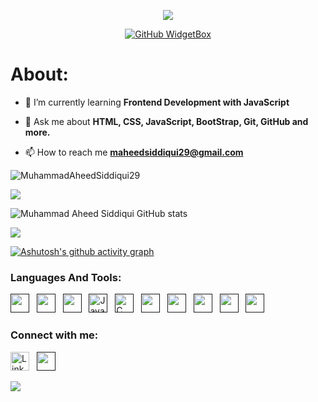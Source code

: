 <div align="center">

![](https://capsule-render.vercel.app/api?type=waving&height=300&color=gradient&customColorList=9&text=Hi%20👋,%20I'm%20Muhammad%20Aheed%20‍💻&desc=JavaScript%20Developer%20|%20Crafting%20Responsive%20Web%20Interfaces&descAlign=50&descAlignY=58&fontSize=50&fontAlign=50&fontAlignY=33)

[![GitHub WidgetBox](https://github-widgetbox.vercel.app/api/profile?username=MuhammadAheedSiddiqui29&data=followers,repositories,commits&theme=darkmode&hide_border=true&font=Roboto)](https://github.com/MuhammadAheedSiddiqui29)



</div>

<h1>About:</h1>

- 🌱 I’m currently learning **Frontend Development with JavaScript**

- 💬 Ask me about **HTML, CSS, JavaScript, BootStrap, Git, GitHub and more.**

- 📫 How to reach me **maheedsiddiqui29@gmail.com**
  
<p align="left"> <img src="https://komarev.com/ghpvc/?username=MuhammadAheedSiddiqui29&label=Profile%20views&color=0e75b6&style=flat" alt="MuhammadAheedSiddiqui29" /> </p>

<p><img align="center" src="https://github-readme-stats.vercel.app/api/top-langs?username=MuhammadAheedSiddiqui29&show_icons=true&locale=en&layout=compact"/></p>

![Muhammad Aheed Siddiqui GitHub stats](https://github-readme-stats.vercel.app/api?username=MuhammadAheedSiddiqui29&show_icons=true&bg_color=00000000)
<p><img align="center" src="http://github-readme-streak-stats.herokuapp.com?user=MuhammadAheedSiddiqui29&theme=dark&background=000000"/></p>


[![Ashutosh's github activity graph](https://github-readme-activity-graph.vercel.app/graph?username=MuhammadAheedSiddiqui29&bg_color=000000&color=00ffee&line=ffffff&point=0008ff&area=true&hide_border=true)](https://github.com/ashutosh00710/github-readme-activity-graph)

### Languages And Tools:

<a href="" title="HTML" target="_blank" rel="noreferrer"><img src="https://www.vectorlogo.zone/logos/w3_html5/w3_html5-icon.svg" alt="" width="30" height="30"/></a>&nbsp;&nbsp;
<a href="" title="CSS" target="_blank" rel="noreferrer"><img src="https://skillicons.dev/icons?i=css" alt="" width="30" height="30"/></a>&nbsp;&nbsp;
<a href="" title="BOOTSTRAP" target="_blank" rel="noreferrer"><img src="https://www.vectorlogo.zone/logos/getbootstrap/getbootstrap-icon.svg" alt="" width="30" height="30"/></a>&nbsp;&nbsp;
<a href="" target="_blank" title="JavaScript" rel="noreferrer"><img src="https://www.freepnglogos.com/uploads/javascript-png/javascript-vector-logo-yellow-png-transparent-javascript-vector-12.png" alt="JavaScript" width="30" height="30"/></a>&nbsp;&nbsp;
<a href="" title="CPP" target="_blank" rel="noreferrer"><img src="https://upload.wikimedia.org/wikipedia/commons/3/32/C%2B%2B_logo.png" alt="C" width="30" height="30"/></a>&nbsp;&nbsp;
<a href="" title="JAVA" target="_blank" rel="noreferrer"><img src="https://skillicons.dev/icons?i=java" alt="" width="30" height="30"/></a>&nbsp;&nbsp;
<a href="" title="C" target="_blank" rel="noreferrer"><img src="https://skillicons.dev/icons?i=c" alt="" width="30" height="30"/></a>&nbsp;&nbsp;
<a href="" title="Git" target="_blank" rel="noreferrer"><img src="https://www.vectorlogo.zone/logos/git-scm/git-scm-icon.svg" alt="" width="30" height="30"/></a>&nbsp;&nbsp;
<a href="" title="Git Hub" target="_blank" rel="noreferrer"><img src="https://www.vectorlogo.zone/logos/github/github-tile.svg" alt="" width="30" height="30"/></a>&nbsp;&nbsp;
<a href="" title="Post Man" target="_blank" rel="noreferrer"><img src="https://skillicons.dev/icons?i=postman" alt="" width="30" height="30"/></a>&nbsp;&nbsp;

<h3>Connect with me:</h3>

<a href="https://www.linkedin.com/in/muhammad-aheed-siddiqui-b1233a2a2/" title="Muhammad Aheed Siddiqui" target="_blank" rel="noreferrer"><img src="https://www.vectorlogo.zone/logos/linkedin/linkedin-tile.svg" alt="LinkedIn" width="30" height="30"/></a>&nbsp;&nbsp;
<a href="" title="Gmail" target="_blank" rel="noreferrer"><img src="https://skillicons.dev/icons?i=gmail" alt="" width="30" height="30"/></a>&nbsp;&nbsp;


![](https://capsule-render.vercel.app/api?type=waving&height=150&color=gradient&customColorList=9&descAlign=47&descAlignY=58&fontSize=50&fontAlign=50&fontAlignY=33&section=footer)
  
